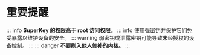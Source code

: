 # 重要提醒

::: info
**SuperKey 的权限高于 root 访问权限。**
::: info
使用强密钥并保护它们免受暴露以维护设备的安全。
::: warning
弱密钥或泄露密钥可能导致未经授权的设备控制。
:::
::: danger
**不要刷入他人修补的内核。**
:::
